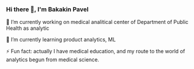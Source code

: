 ### Hi there 👋, I'm Bakakin Pavel

🔭 I’m currently working on medical analitical center of Department of Public Health as analytic

🌱 I’m currently learning product analytics, ML

⚡ Fun fact: actually I have medical education, and my route to the world of analytics begun from medical science.
